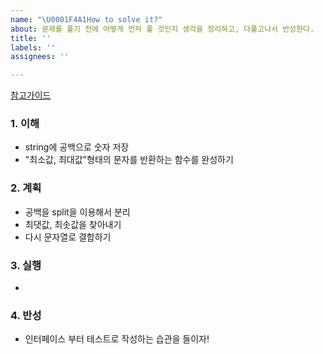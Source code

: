 ```yaml
---
name: "\U0001F4A1How to solve it?"
about: 문제를 풀기 전에 어떻게 먼저 풀 것인지 생각을 정리하고, 다풀고나서 반성한다.
title: ''
labels: ''
assignees: ''

---
```


[참고가이드](https://megaptera.notion.site/6-5f9b4105eb0748fd8f8baa631d92d6ea)

### 1. 이해
- string에 공백으로 숫자 저장
- "최소값, 최대값"형태의 문자를 반환하는 함수를 완성하기

### 2. 계획
- 공백을 split을 이용해서 분리
- 최댓값, 최솟값을 찾아내기
- 다시 문자열로 결합하기

### 3. 실행
- 

### 4. 반성
- 인터페이스 부터 테스트로 작성하는 습관을 들이자! 

